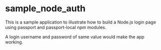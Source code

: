 # sample_node_auth

This is a sample application to illustrate how to build a Node.js login page
using passport and passport-local npm modules.

A login username and password of same value would make the app working.
